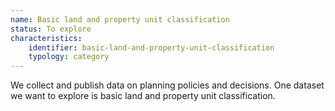 ```yaml
---
name: Basic land and property unit classification
status: To explore
characteristics:
    identifier: basic-land-and-property-unit-classification
    typology: category
---
```


We collect and publish data on planning policies and decisions. One dataset we want to explore is basic land and property unit classification.
